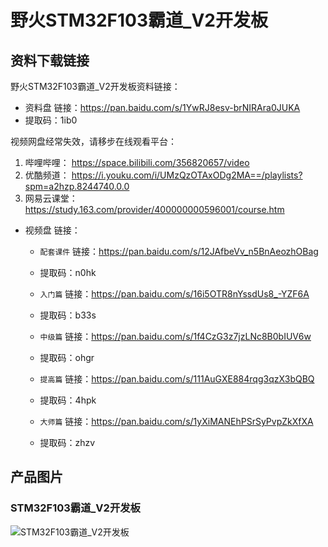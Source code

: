 []()

# 野火STM32F103霸道_V2开发板

## 资料下载链接

野火STM32F103霸道_V2开发板资料链接：

* 资料盘 链接：https://pan.baidu.com/s/1YwRJ8esv-brNIRAra0JUKA 
* 提取码：1ib0 


视频网盘经常失效，请移步在线观看平台：
1. 哔哩哔哩： https://space.bilibili.com/356820657/video 
2. 优酷频道： https://i.youku.com/i/UMzQzOTAxODg2MA==/playlists?spm=a2hzp.8244740.0.0 
3. 网易云课堂： https://study.163.com/provider/400000000596001/course.htm 



* 视频盘 链接：

    * `配套课件` 链接：https://pan.baidu.com/s/12JAfbeVv_n5BnAeozhOBag 
    * 提取码：n0hk 

    * `入门篇` 链接：https://pan.baidu.com/s/16i5OTR8nYssdUs8_-YZF6A 
    * 提取码：b33s 


    * `中级篇` 链接：https://pan.baidu.com/s/1f4CzG3z7jzLNc8B0bIUV6w 
    * 提取码：ohgr 


    * `提高篇` 链接：https://pan.baidu.com/s/111AuGXE884rqg3qzX3bQBQ 
    * 提取码：4hpk 

    * `大师篇` 链接：https://pan.baidu.com/s/1yXiMANEhPSrSyPvpZkXfXA 
    * 提取码：zhzv 













## 产品图片
### STM32F103霸道_V2开发板
![STM32F103霸道_V2开发板](https://raw.githubusercontent.com/wiki/Embdefire/products/images/STM32系列产品/STM32F103霸道_V2开发板/STM32F103霸道_V2开发板.jpg)
